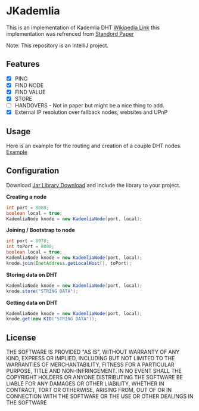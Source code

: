 JKademlia
========

This is an implementation of Kademlia DHT [Wikipedia Link](http://en.wikipedia.org/wiki/Kademlia) this implementation was refrenced from [Standord Paper](https://codethechange.stanford.edu/guides/guide_kademlia.html)

Note: This repository is an IntelliJ project.

Features
-----
- [x] PING
- [x] FIND NODE
- [x] FIND VALUE
- [x] STORE
- [ ] HANDOVERS - Not in paper but might be a nice thing to add.
- [X] External IP resolution over fallback nodes, websites and UPnP

Usage
-----
Here is an example for the routing and creation of a couple DHT nodes. [Example](https://github.com/DrBrad/JKademlia/blob/main/src/unet/uncentralized/jkademlia/Samples/Test.java)

**Configuration**
-----
Download [Jar Library Download](https://github.com/DrBrad/JKademlia/blob/main/out/artifacts/JKademlia_jar/JKademlia.jar) and include the library to your project.

**Creating a node**
```Java
int port = 8080;
boolean local = true;
KademliaNode knode = new KademliaNode(port, local);
```

**Joining / Bootstrap to node**
```Java
int port = 8070;
int toPort = 8080;
boolean local = true;
KademliaNode knode = new KademliaNode(port, local);
knode.join(InetAddress.getLocalHost(), toPort);
```

**Storing data on DHT**
```Java
KademliaNode knode = new KademliaNode(port, local);
knode.store("STRING DATA");
```

**Getting data on DHT**
```Java
KademliaNode knode = new KademliaNode(port, local);
knode.get(new KID("STRING DATA"));
```


License
-----------
THE SOFTWARE IS PROVIDED "AS IS", WITHOUT WARRANTY OF ANY KIND, EXPRESS OR IMPLIED, INCLUDING BUT NOT LIMITED TO THE WARRANTIES OF MERCHANTABILITY, FITNESS FOR A PARTICULAR PURPOSE, TITLE AND NON-INFRINGEMENT. IN NO EVENT SHALL THE COPYRIGHT HOLDERS OR ANYONE DISTRIBUTING THE SOFTWARE BE LIABLE FOR ANY DAMAGES OR OTHER LIABILITY, WHETHER IN CONTRACT, TORT OR OTHERWISE, ARISING FROM, OUT OF OR IN CONNECTION WITH THE SOFTWARE OR THE USE OR OTHER DEALINGS IN THE SOFTWARE
